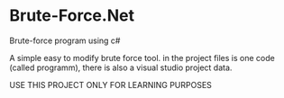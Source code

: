 # Brute-Force.Net
Brute-force program using c#

A simple easy to modify brute force tool.
in the project files is one code (called programm), there is also a visual studio project data.

USE THIS PROJECT ONLY FOR LEARNING PURPOSES
